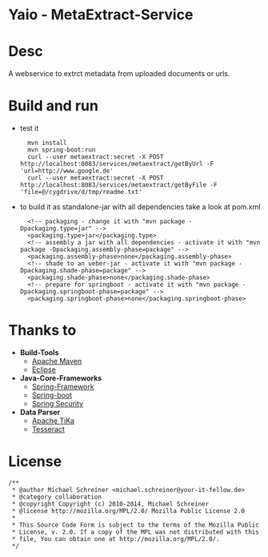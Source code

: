 Yaio - MetaExtract-Service
=====================

# Desc
A webservice to extrct metadata from uploaded documents or urls.

# Build and run
- test it

        mvn install
        mvn spring-boot:run
        curl --user metaextract:secret -X POST http://localhost:8083/services/metaextract/getByUrl -F 'url=http://www.google.de'
        curl --user metaextract:secret -X POST http://localhost:8083/services/metaextract/getByFile -F 'file=@/cygdrive/d/tmp/readme.txt'

- to build it as standalone-jar with all dependencies take a look at pom.xml

        <!-- packaging - change it with "mvn package -Dpackaging.type=jar" -->
        <packaging.type>jar</packaging.type>
        <!-- assembly a jar with all dependencies - activate it with "mvn package -Dpackaging.assembly-phase=package" -->
        <packaging.assembly-phase>none</packaging.assembly-phase>
        <!-- shade to an ueber-jar - activate it with "mvn package -Dpackaging.shade-phase=package" -->
        <packaging.shade-phase>none</packaging.shade-phase>
        <!-- prepare for springboot - activate it with "mvn package -Dpackaging.springboot-phase=package" -->
        <packaging.springboot-phase>none</packaging.springboot-phase>


# Thanks to
- **Build-Tools**
    - [Apache Maven](https://github.com/apache/maven)
    - [Eclipse](http://eclipse.org/)
- **Java-Core-Frameworks**
    - [Spring-Framework](https://github.com/spring-projects/spring-framework)
    - [Spring-boot](https://github.com/spring-projects/spring-boot)
    - [Spring Security](https://github.com/spring-projects/spring-security)
- **Data Parser**
    - [Apache TiKa](https://github.com/apache/tika/)
    - [Tesseract](https://github.com/tesseract-ocr/tesseract)

# License
    /**
     * @author Michael Schreiner <michael.schreiner@your-it-fellow.de>
     * @category collaboration
     * @copyright Copyright (c) 2010-2014, Michael Schreiner
     * @license http://mozilla.org/MPL/2.0/ Mozilla Public License 2.0
     *
     * This Source Code Form is subject to the terms of the Mozilla Public
     * License, v. 2.0. If a copy of the MPL was not distributed with this
     * file, You can obtain one at http://mozilla.org/MPL/2.0/.
     */

